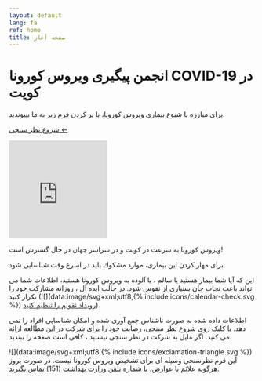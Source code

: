 ```yaml
---
layout: default
lang: fa
ref: home
title: صفحه آغاز 
---
```

# انجمن پیگیری ويروس كورونا  COVID-19 در کویت
براى مبارزه با شيوع بيمارى ويروس كورونا، با پر کردن فرم زیر به ما
بپیوندید.

<a
href="https://survey123.arcgis.com/share/222d0a19757847c99fe3b0674e2ad932?lang=fa"
class="btn">شروع نظر سنجی ←</a>

<div class="embed"><iframe
src="https://arcgis.com/apps/apps/opsdashboard/index.html#/b7e0a01c38b24d7ab213a6660cc4ea40"
title="TRackCOVIDKW Contribution Totals"  frameborder="0"
allowfullscreen="" width="200" height="200"></iframe></div>


ويروس كورونا به سرعت در كويت و در سراسر جهان در حال گسترش است!

براى مهار كردن اين بيمارى، موارد مشكوك بايد در اسرع وقت شناسایی شود.

این که آیا شما بیمار هستید یا سالم ، يا آلوده به ويروس كورونا هستید،
اطلاعات شما می تواند باعث نجات جان بسيارى از نفوس شود. در حالت ایده آل
، روزانه مشارکت خود را تکرار کنید (![](data:image/svg+xml;utf8,{% include icons/calendar-check.svg %}) [رویداد تقویم را تنظیم کنید](/TrackCOVIDKW.ics)).


اطلاعات داده شده به صورت ناشناس جمع آوری شده و امکان شناسایی افراد را
نمی دهد. با کلیک روی شروع نظر سنجی، رضایت خود را برای شرکت در این
مطالعه ارائه می کنید. اگر مايل به شركت در نظر سنجى نيستيد ، کافی است
صفحه را ببندید.

![](data:image/svg+xml;utf8,{% include icons/exclamation-triangle.svg
 %})  اين فرم نظرسنجی وسيله اى براى تشخيص ويروس كورونا نيست. در صورت بروز هرگونه علائم یا عوارض، با شماره [تلفن وزارت بهداشت (151) تماس بگیرید](tel:151).



